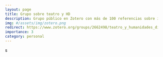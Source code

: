```yaml
---
layout: page
title: Grupo sobre teatro y HD
description: Grupo público en Zotero con más de 100 referencias sobre investigación en teatro y HD
img: #/assets/img/zotero.png
redirect: https://www.zotero.org/groups/2662498/teatro_y_humanidades_digitales
importance: 3
category: personal
---
```

s